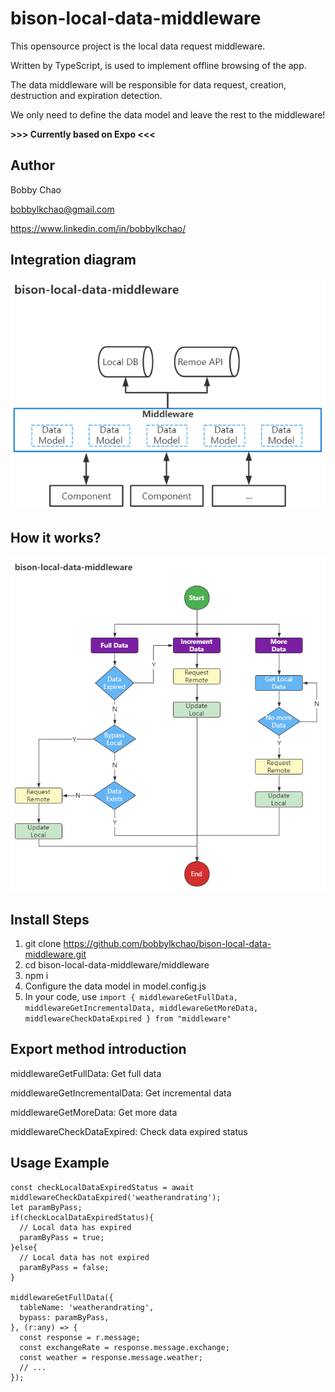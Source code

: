 # bison-local-data-middleware
This opensource project is the local data request middleware.

Written by TypeScript, is used to implement offline browsing of the app.

The data middleware will be responsible for data request, creation, destruction and expiration detection.

We only need to define the data model and leave the rest to the middleware!

**>>> Currently based on Expo <<<**

## Author

Bobby Chao

bobbylkchao@gmail.com

https://www.linkedin.com/in/bobbylkchao/

## Integration diagram

![ScreenShot](https://raw.githubusercontent.com/bobbylkchao/bison-local-data-middleware/main/README/1.png)

## How it works?

![ScreenShot](https://raw.githubusercontent.com/bobbylkchao/bison-local-data-middleware/main/README/2.png)

## Install Steps

1. git clone https://github.com/bobbylkchao/bison-local-data-middleware.git
2. cd bison-local-data-middleware/middleware
3. npm i
4. Configure the data model in model.config.js
5. In your code, use `import { middlewareGetFullData, middlewareGetIncrementalData, middlewareGetMoreData, middlewareCheckDataExpired } from "middleware"`

## Export method introduction

middlewareGetFullData: Get full data

middlewareGetIncrementalData: Get incremental data

middlewareGetMoreData: Get more data

middlewareCheckDataExpired: Check data expired status

## Usage Example

```
const checkLocalDataExpiredStatus = await middlewareCheckDataExpired('weatherandrating');
let paramByPass;
if(checkLocalDataExpiredStatus){
  // Local data has expired
  paramByPass = true;
}else{
  // Local data has not expired
  paramByPass = false;
}

middlewareGetFullData({
  tableName: 'weatherandrating',
  bypass: paramByPass,
}, (r:any) => {
  const response = r.message;
  const exchangeRate = response.message.exchange;
  const weather = response.message.weather;
  // ... 
});
```
